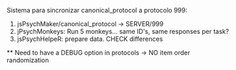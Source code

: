 Sistema para sincronizar canonical_protocol a protocolo 999:

1) jsPsychMaker/canonical_protocol -> SERVER/999 
2) jPsychMonkeys: Run 5 monkeys... same ID's, same responses per task?
3) jsPsychHelpeR: prepare data. CHECK differences


** Need to have a DEBUG option in protocols -> NO item order randomization 
